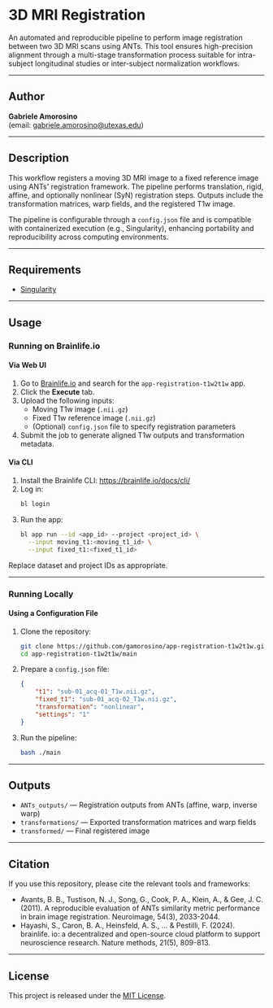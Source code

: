 # 3D MRI Registration

An automated and reproducible pipeline to perform image registration between two 3D MRI scans using ANTs. This tool ensures high-precision alignment through a multi-stage transformation process suitable for intra-subject longitudinal studies or inter-subject normalization workflows.

---

## Author

**Gabriele Amorosino**  
(email: [gabriele.amorosino@utexas.edu](mailto:gabriele.amorosino@utexas.edu))

---

## Description

This workflow registers a moving 3D MRI image to a fixed reference image using ANTs' registration framework. The pipeline performs translation, rigid, affine, and optionally nonlinear (SyN) registration steps. Outputs include the transformation matrices, warp fields, and the registered T1w image.

The pipeline is configurable through a `config.json` file and is compatible with containerized execution (e.g., Singularity), enhancing portability and reproducibility across computing environments.

---

## Requirements

- [Singularity](https://sylabs.io/guides/latest/user-guide/)

---

## Usage

### Running on Brainlife.io

#### Via Web UI

1. Go to [Brainlife.io](https://brainlife.io) and search for the `app-registration-t1w2t1w` app.
2. Click the **Execute** tab.
3. Upload the following inputs:
   - Moving T1w image (`.nii.gz`)
   - Fixed T1w reference image (`.nii.gz`)
   - (Optional) `config.json` file to specify registration parameters
4. Submit the job to generate aligned T1w outputs and transformation metadata.

#### Via CLI

1. Install the Brainlife CLI: https://brainlife.io/docs/cli/
2. Log in:
   ```bash
   bl login
   ```
3. Run the app:
   ```bash
   bl app run --id <app_id> --project <project_id> \
     --input moving_t1:<moving_t1_id> \
     --input fixed_t1:<fixed_t1_id>
   ```

Replace dataset and project IDs as appropriate.

---

### Running Locally

#### Using a Configuration File

1. Clone the repository:
   ```bash
   git clone https://github.com/gamorosino/app-registration-t1w2t1w.git
   cd app-registration-t1w2t1w/main
   ```

2. Prepare a `config.json` file:
   ```json
   {
       "t1": "sub-01_acq-01_T1w.nii.gz",
       "fixed_t1": "sub-01_acq-02_T1w.nii.gz",
       "transformation": "nonlinear",
       "settings": "1"
   }
   ```

3. Run the pipeline:
   ```bash
   bash ./main
   ```

---

## Outputs

- `ANTs_outputs/` — Registration outputs from ANTs (affine, warp, inverse warp)
- `transformations/` — Exported transformation matrices and warp fields
- `transformed/` — Final registered image

---

## Citation

If you use this repository, please cite the relevant tools and frameworks:

- Avants, B. B., Tustison, N. J., Song, G., Cook, P. A., Klein, A., & Gee, J. C. (2011). A reproducible evaluation of ANTs similarity metric performance in brain image registration. Neuroimage, 54(3), 2033-2044.
- Hayashi, S., Caron, B. A., Heinsfeld, A. S., ... & Pestilli, F. (2024). brainlife. io: a decentralized and open-source cloud platform to support neuroscience research. Nature methods, 21(5), 809-813.

---

## License

This project is released under the [MIT License](LICENSE).
